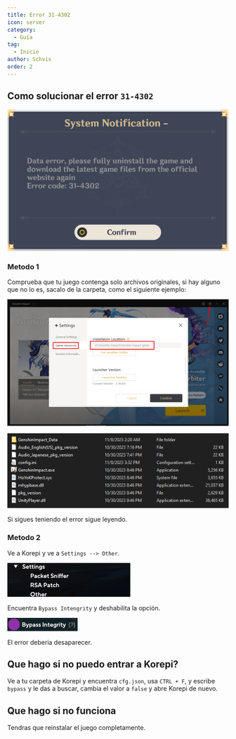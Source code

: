 ```yaml
---
title: Error 31-4302
icon: server
category:
  - Guía
tag:
  - Inicio
author: Schvis
order: 2
---
```


## Como solucionar el error `31-4302`

![](../../images/31-4302.png)

### Metodo 1

Comprueba que tu juego contenga solo archivos originales, si hay alguno que no lo es, sacalo de la carpeta, como el siguiente ejemplo:

![](../../images/launcher.png)

![](../../images/folder1.png)

Si sigues teniendo el error sigue leyendo.

### Metodo 2

Ve a Korepi y ve a `Settings --> Other`.

![](../../images/settings1.png)

Encuentra `Bypass Intengrity` y deshabilita la opción.

![](../../images/settings2.png)

El error deberia desaparecer.

## Que hago si no puedo entrar a Korepi?

Ve a tu carpeta de Korepi y encuentra `cfg.json`, usa `CTRL + F`, y escribe `bypass` y le das a buscar, cambia el valor a `false` y abre Korepi de nuevo.

## Que hago si no funciona

Tendras que reinstalar el juego completamente.

